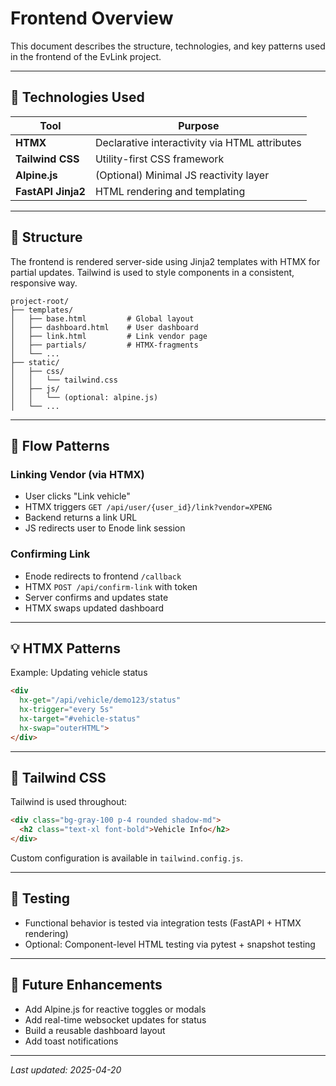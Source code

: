 # Frontend Overview

This document describes the structure, technologies, and key patterns used in the frontend of the EvLink project.

---

## 🧰 Technologies Used

| Tool            | Purpose                               |
|-----------------|---------------------------------------|
| **HTMX**        | Declarative interactivity via HTML attributes |
| **Tailwind CSS**| Utility-first CSS framework           |
| **Alpine.js**   | (Optional) Minimal JS reactivity layer |
| **FastAPI Jinja2** | HTML rendering and templating       |

---

## 🧱 Structure

The frontend is rendered server-side using Jinja2 templates with HTMX for partial updates. Tailwind is used to style components in a consistent, responsive way.

```
project-root/
├── templates/
│   ├── base.html         # Global layout
│   ├── dashboard.html    # User dashboard
│   ├── link.html         # Link vendor page
│   ├── partials/         # HTMX-fragments
│   └── ...
├── static/
│   ├── css/
│   │   └── tailwind.css
│   ├── js/
│   │   └── (optional: alpine.js)
│   └── ...
```

---

## 🔄 Flow Patterns

### Linking Vendor (via HTMX)

- User clicks "Link vehicle"
- HTMX triggers `GET /api/user/{user_id}/link?vendor=XPENG`
- Backend returns a link URL
- JS redirects user to Enode link session

### Confirming Link

- Enode redirects to frontend `/callback`
- HTMX `POST /api/confirm-link` with token
- Server confirms and updates state
- HTMX swaps updated dashboard

---

## 💡 HTMX Patterns

Example: Updating vehicle status
```html
<div
  hx-get="/api/vehicle/demo123/status"
  hx-trigger="every 5s"
  hx-target="#vehicle-status"
  hx-swap="outerHTML">
</div>
```

---

## 🎨 Tailwind CSS

Tailwind is used throughout:

```html
<div class="bg-gray-100 p-4 rounded shadow-md">
  <h2 class="text-xl font-bold">Vehicle Info</h2>
</div>
```

Custom configuration is available in `tailwind.config.js`.

---

## 🧪 Testing

- Functional behavior is tested via integration tests (FastAPI + HTMX rendering)
- Optional: Component-level HTML testing via pytest + snapshot testing

---

## 🚀 Future Enhancements

- Add Alpine.js for reactive toggles or modals
- Add real-time websocket updates for status
- Build a reusable dashboard layout
- Add toast notifications

---

_Last updated: 2025-04-20_

